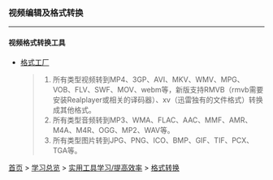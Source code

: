 ### 视频编辑及格式转换
-------

#### 视频格式转换工具
* [格式工厂](http://www.pcgeshi.com/) 
   
   > 1. 所有类型视频转到MP4、3GP、AVI、MKV、WMV、MPG、VOB、FLV、SWF、MOV、webm等，新版支持RMVB（rmvb需要安装Realplayer或相关的译码器）、xv（迅雷独有的文件格式）转换成其他格式。
   > 2. 所有类型音频转到MP3、WMA、FLAC、AAC、MMF、AMR、M4A、M4R、OGG、MP2、WAV等。
   > 3. 所有类型图片转到JPG、PNG、ICO、BMP、GIF、TIF、PCX、TGA等。







[首页](../../../README.md) > [学习总览](../../../introduction/studyCatalogList.md) > [实用工具学习/提高效率](../PromoteEfficiency.md) > [格式转换](formatFactory.md)
